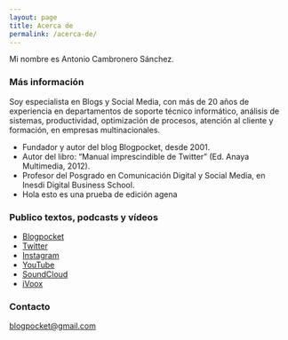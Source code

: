 ```yaml
---
layout: page
title: Acerca de
permalink: /acerca-de/
---
```


Mi nombre es Antonio Cambronero Sánchez. 

### Más información

Soy especialista en Blogs y Social Media, con más de 20 años de experiencia en departamentos de soporte técnico informático, análisis de sistemas, productividad, optimización de procesos, atención al cliente y formación, en empresas multinacionales.

- Fundador y autor del blog Blogpocket, desde 2001. 
- Autor del libro: “Manual imprescindible de Twitter” (Ed. Anaya Multimedia, 2012).
- Profesor del Posgrado en Comunicación Digital y Social Media, en Inesdi Digital Business School.
- Hola esto es una prueba de edición agena

### Publico textos, podcasts y vídeos

- [Blogpocket](https://www.blogpocket.com)
- [Twitter](https://www.twitter.com/blogpocket)
- [Instagram](https://www.instagram.com/blogpocket)
- [YouTube](https://www.youtube.com/blogpocket)
- [SoundCloud](https://www.soundcloud.com/blogpocket)
- [iVoox](https://www.ivoox.com/podcast-ultima-cassette_sq_f1504833_1.html)

### Contacto

[blogpocket@gmail.com](mailto:blogpocket@gmail.com)
